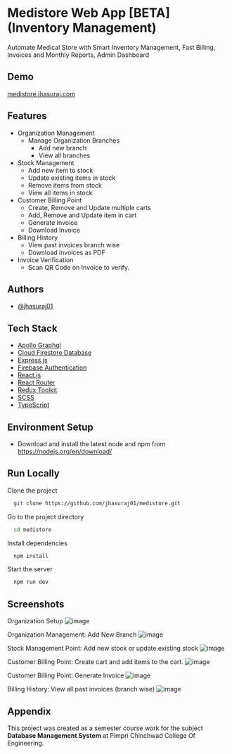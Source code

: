 
# Medistore Web App [BETA] (Inventory Management)

Automate Medical Store with Smart Inventory Management, Fast Billing, Invoices and Monthly Reports, Admin Dashboard
## Demo

[medistore.jhasuraj.com](https://medistore.jhasuraj.com)


## Features

- Organization Management
    - Manage Organization Branches
        - Add new branch
        - View all branches
- Stock Management
    - Add new item to stock
    - Update existing items in stock
    - Remove items from stock
    - View all items in stock
- Customer Billing Point
    - Create, Remove and Update multiple carts
    - Add, Remove and Update item in cart
    - Generate Invoice
    - Download Invoice
- Billing History
    - View past invoices branch wise
    - Download invoices as PDF
- Invoice Verification
    - Scan QR Code on Invoice to verify.
## Authors

- [@jhasuraj01](https://www.github.com/jhasuraj01)


## Tech Stack

- [Apollo Graphql](https://www.apollographql.com/)
- [Cloud Firestore Database](https://firebase.google.com/docs/firestore)
- [Express.js](https://expressjs.com/)
- [Firebase Authentication](https://firebase.google.com/docs/auth)
- [React.js](https://reactjs.org)
- [React Router](https://reactrouter.com/)
- [Redux Toolkit](https://redux-toolkit.js.org/)
- [SCSS](https://sass-lang.com/)
- [TypeScript](https://www.typescriptlang.org/)
## Environment Setup

- Download and install the latest node and npm from https://nodejs.org/en/download/

## Run Locally

Clone the project

```bash
  git clone https://github.com/jhasuraj01/medistore.git
```

Go to the project directory

```bash
  cd medistore
```

Install dependencies

```bash
  npm install
```

Start the server

```bash
  npm run dev
```


## Screenshots

Organization Setup
![image](https://user-images.githubusercontent.com/44930179/202872553-565bb88f-33eb-442d-86e9-4a7e28b01a1a.png)

Organization Management: Add New Branch
![image](https://user-images.githubusercontent.com/44930179/202871704-cb3e7ef3-69f1-4f5f-99d8-e88189f122f5.png)

Stock Management Point: Add new stock or update existing stock
![image](https://user-images.githubusercontent.com/44930179/202872097-4ea542b1-a0ca-4744-8b49-c66921a97bb3.png)

Customer Billing Point: Create cart and add items to the cart.
![image](https://user-images.githubusercontent.com/44930179/202872337-b80ab29d-3595-492a-aff1-c77120f2fbcf.png)

Customer Billing Point: Generate Invoice
![image](https://user-images.githubusercontent.com/44930179/202872353-d30bc1b4-2ec1-49fc-a3eb-bbd243f0eab9.png)

Billing History: View all past invoices (branch wise)
![image](https://user-images.githubusercontent.com/44930179/202872395-0a7dd264-89da-4b74-a8a9-37ff0b76c469.png)
## Appendix

This project was created as a semester course work for the subject **Database Management System** at Pimpri Chinchwad College Of Engineering.
